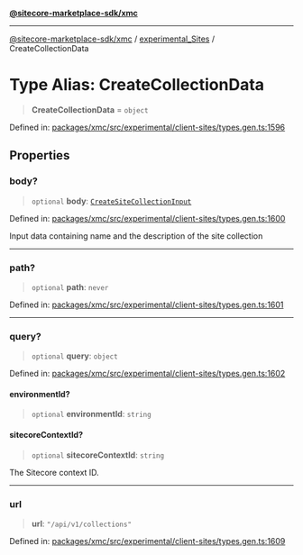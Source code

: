 [**@sitecore-marketplace-sdk/xmc**](../../../../README.md)

***

[@sitecore-marketplace-sdk/xmc](../../../../README.md) / [experimental\_Sites](../README.md) / CreateCollectionData

# Type Alias: CreateCollectionData

> **CreateCollectionData** = `object`

Defined in: [packages/xmc/src/experimental/client-sites/types.gen.ts:1596](https://github.com/Sitecore/marketplace-sdk/blob/main/packages/xmc/src/experimental/client-sites/types.gen.ts#L1596)

## Properties

### body?

> `optional` **body**: [`CreateSiteCollectionInput`](CreateSiteCollectionInput.md)

Defined in: [packages/xmc/src/experimental/client-sites/types.gen.ts:1600](https://github.com/Sitecore/marketplace-sdk/blob/main/packages/xmc/src/experimental/client-sites/types.gen.ts#L1600)

Input data containing name and the description of the site collection

***

### path?

> `optional` **path**: `never`

Defined in: [packages/xmc/src/experimental/client-sites/types.gen.ts:1601](https://github.com/Sitecore/marketplace-sdk/blob/main/packages/xmc/src/experimental/client-sites/types.gen.ts#L1601)

***

### query?

> `optional` **query**: `object`

Defined in: [packages/xmc/src/experimental/client-sites/types.gen.ts:1602](https://github.com/Sitecore/marketplace-sdk/blob/main/packages/xmc/src/experimental/client-sites/types.gen.ts#L1602)

#### environmentId?

> `optional` **environmentId**: `string`

#### sitecoreContextId?

> `optional` **sitecoreContextId**: `string`

The Sitecore context ID.

***

### url

> **url**: `"/api/v1/collections"`

Defined in: [packages/xmc/src/experimental/client-sites/types.gen.ts:1609](https://github.com/Sitecore/marketplace-sdk/blob/main/packages/xmc/src/experimental/client-sites/types.gen.ts#L1609)
